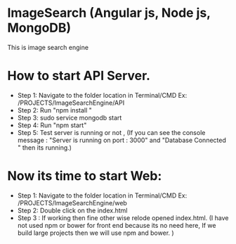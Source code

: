 # ImageSearch (Angular js, Node js, MongoDB)
This is image search engine


# How to start API Server.

* Step 1: Navigate to the folder  location in Terminal/CMD     Ex: /PROJECTS/ImageSearchEngine/API
* Step 2:  Run "npm install "
* Step 3:  sudo service mongodb start
* Step 4:  Run "npm start"
* Step 5:  Test server is running or not , (If you can see the console  message : "Server is running on port :  3000"   and  "Database Connected " then its running.)


# Now its time to start Web:

* Step 1: Navigate to the folder  location in Terminal/CMD    Ex: /PROJECTS/ImageSearchEngine/web
* Step 2: Double click on the index.html
* Step 3 : If working then fine other wise relode opened index.html.
(I have not used npm or bower for front end because its no need here, If we build large projects then we will use npm and bower. )
